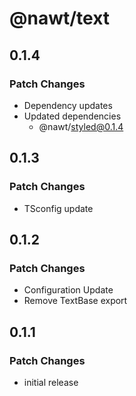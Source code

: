 # @nawt/text

## 0.1.4

### Patch Changes

- Dependency updates
- Updated dependencies
  - @nawt/styled@0.1.4

## 0.1.3

### Patch Changes

- TSconfig update

## 0.1.2

### Patch Changes

- Configuration Update
- Remove TextBase export

## 0.1.1

### Patch Changes

- initial release
